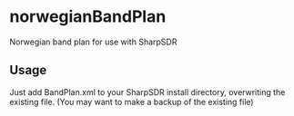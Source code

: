 # norwegianBandPlan
Norwegian band plan for use with SharpSDR

## Usage
Just add BandPlan.xml to your SharpSDR install directory, overwriting the existing file.
(You may want to make a backup of the existing file)
